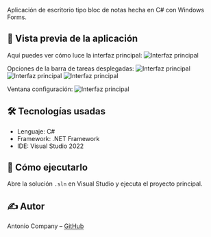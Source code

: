 Aplicación de escritorio tipo bloc de notas hecha en C# con Windows Forms.

## 📝 Vista previa de la aplicación

Aquí puedes ver cómo luce la interfaz principal:
![Interfaz principal](screenshoots/inicio.jpg)

Opciones de la barra de tareas desplegadas:
![Interfaz principal](screenshoots/archivo.jpg)
![Interfaz principal](screenshoots/editar.jpg)
![Interfaz principal](screenshoots/ver.jpg)

Ventana configuración:
![Interfaz principal](screenshoots/configuracion.jpg)



## 🛠️ Tecnologías usadas
- Lenguaje: C#
- Framework: .NET Framework
- IDE: Visual Studio 2022

## 🚀 Cómo ejecutarlo
Abre la solución `.sln` en Visual Studio y ejecuta el proyecto principal.

## ✍️ Autor
Antonio Company – [GitHub](https://github.com/antonicr1986)

